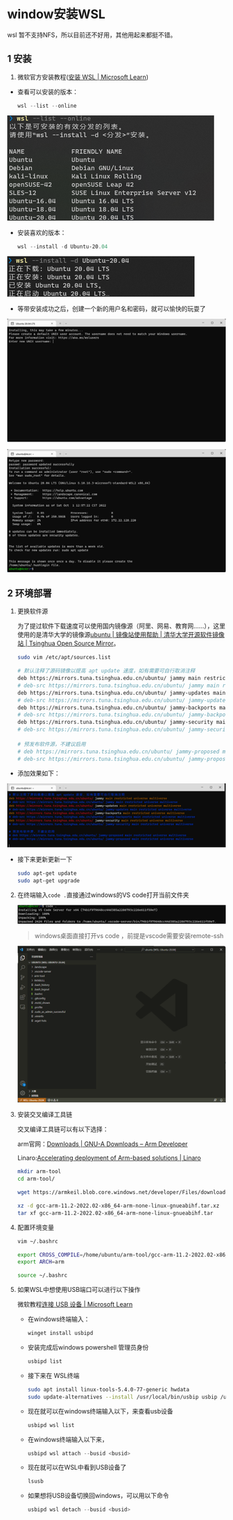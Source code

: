 # window安装WSL

wsl 暂不支持NFS，所以目前还不好用，其他用起来都挺不错。

## 1 安装

1. 微软官方安装教程([安装 WSL | Microsoft Learn](https://learn.microsoft.com/zh-cn/windows/wsl/install))

- 查看可以安装的版本：

   ```powershell
   wsl --list --online
   ```

![image-20221001125044148](resource/image-20221001125044148.png)

- 安装喜欢的版本：

   ```powershell
   wsl --install -d Ubuntu-20.04
   ```

![image-20221001125628524](resource/image-20221001125628524.png)

- 等带安装成功之后，创建一个新的用户名和密码，就可以愉快的玩耍了

![image-20221001125649916](resource/image-20221001125649916.png)

![image-20221001125733466](resource/image-20221001125733466.png)

## 2 环境部署

1. 更换软件源

   为了提过软件下载速度可以使用国内镜像源（阿里、网易、教育网……），这里使用的是清华大学的镜像源[ubuntu | 镜像站使用帮助 | 清华大学开源软件镜像站 | Tsinghua Open Source Mirror](https://mirrors.tuna.tsinghua.edu.cn/help/ubuntu/)。

   ```bash
   sudo vim /etc/apt/sources.list
   ```

   ```bash
   # 默认注释了源码镜像以提高 apt update 速度，如有需要可自行取消注释
   deb https://mirrors.tuna.tsinghua.edu.cn/ubuntu/ jammy main restricted universe multiverse
   # deb-src https://mirrors.tuna.tsinghua.edu.cn/ubuntu/ jammy main restricted universe multiverse
   deb https://mirrors.tuna.tsinghua.edu.cn/ubuntu/ jammy-updates main restricted universe multiverse
   # deb-src https://mirrors.tuna.tsinghua.edu.cn/ubuntu/ jammy-updates main restricted universe multiverse
   deb https://mirrors.tuna.tsinghua.edu.cn/ubuntu/ jammy-backports main restricted universe multiverse
   # deb-src https://mirrors.tuna.tsinghua.edu.cn/ubuntu/ jammy-backports main restricted universe multiverse
   deb https://mirrors.tuna.tsinghua.edu.cn/ubuntu/ jammy-security main restricted universe multiverse
   # deb-src https://mirrors.tuna.tsinghua.edu.cn/ubuntu/ jammy-security main restricted universe multiverse
   
   # 预发布软件源，不建议启用
   # deb https://mirrors.tuna.tsinghua.edu.cn/ubuntu/ jammy-proposed main restricted universe multiverse
   # deb-src https://mirrors.tuna.tsinghua.edu.cn/ubuntu/ jammy-proposed main restricted universe multiverse
   ```


- 添加效果如下：

![image-20221001131706223](resource/image-20221001131706223.png)

- 接下来更新更新一下

   ```bash
   sudo apt-get update
   sudo apt-get upgrade
   ```

2. 在终端输入`code .`直接通过windows的VS code打开当前文件夹

   ![image-20221001132052919](resource/image-20221001132052919.png)

   >  windows桌面直接打开vs code ，前提是vscode需要安装remote-ssh

   ![image-20221001144156502](resource/image-20221001144156502.png)

3. 安装交叉编译工具链

   交叉编译工具链可以有以下选择：

   arm官网：[Downloads | GNU-A Downloads – Arm Developer](https://developer.arm.com/downloads/-/gnu-a) 

   Linaro:[Accelerating deployment of Arm-based solutions | Linaro](https://www.linaro.org/)

   ```bash
   mkdir arm-tool
   cd arm-tool/
   ```

   ```bash
   wget https://armkeil.blob.core.windows.net/developer/Files/downloads/gnu/11.2-2022.02/binrel/gcc-arm-11.2-2022.02-x86_64-arm-none-linux-gnueabihf.tar.xz
   ```

   ```bash
   xz -d gcc-arm-11.2-2022.02-x86_64-arm-none-linux-gnueabihf.tar.xz
   tar xf gcc-arm-11.2-2022.02-x86_64-arm-none-linux-gnueabihf.tar 
   ```

4. 配置环境变量

   ```bash
   vim ~/.bashrc
   ```

   ```bash
   export CROSS_COMPILE=/home/ubuntu/arm-tool/gcc-arm-11.2-2022.02-x86_64-arm-none-linux-gnueabihf/bin/arm-none-linux-gnueabihf-
   export ARCH=arm
   ```

   ```bash
   source ~/.bashrc 
   ```

5. 如果WSL中想使用USB端口可以进行以下操作

   微软教程[连接 USB 设备 | Microsoft Learn](https://learn.microsoft.com/zh-cn/windows/wsl/connect-usb)

   - 在windows终端输入：

      ```powershell
      winget install usbipd
      ```
   
   - 安装完成后windows powershell 管理员身份
   
     ```powershell
     usbipd list
     ```
   
   - 接下来在 WSL终端
   
      ```bash
      sudo apt install linux-tools-5.4.0-77-generic hwdata
      sudo update-alternatives --install /usr/local/bin/usbip usbip /usr/lib/linux-tools/5.4.0-77-generic/usbip 20
      ```
   
   - 现在就可以在windows终端输入以下，来查看usb设备

      ```powershell
      usbipd wsl list
      ```
   
   - 在windows终端输入以下来，
   
      ```powershell
      usbipd wsl attach --busid <busid>
      ```
   
   - 现在就可以在WSL中看到USB设备了

      ```bash
      lsusb
      ```

   - 如果想将USB设备切换回windows，可以用以下命令

      ```powershell
      usbipd wsl detach --busid <busid>
      ```

   